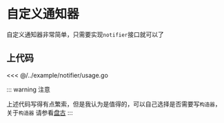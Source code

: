 # 自定义通知器

自定义通知器非常简单，只需要实现`notifier`接口就可以了

## 上代码

<<< @/../example/notifier/usage.go

::: warning 注意

上述代码写得有点繁索，但是我认为是值得的，可以自己选择是否需要写`构造器`，关于`构造器`
请参看[盘古](https://pangu.pangum.tech)
:::
